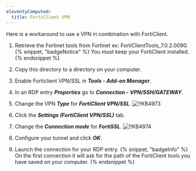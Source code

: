 ```yaml
---
eleventyComputed:
  title: FortiClient VPN
---
```

Here is a workaround to use a VPN in combination with FortiClient.
1. Retrieve the Fortinet tools from Fortinet ex: FortiClientTools_7.0.2.0090.
{% snippet, "badgeNotice" %}
You must keep your FortiClient installed.
{% endsnippet %}

2. Copy this directory to a directory on your computer.
1. Enable Forticlient VPN/SSL in ***Tools - Add-on Manager***.
1. In an RDP entry ***Properties*** go to ***Connection - VPN/SSH/GATEWAY***.
1. Change the VPN ***Type*** for ***FortiClient VPN/SSL***.
![!!KB4973](https://cdnweb.devolutions.net/docs/docs_en_kb_KB4973.png)
1. Click the ***Settings (FortiClient VPN/SSL)*** tab.
1. Change the ***Connection mode*** for ***FortiSSL***.
![!!KB4974](https://cdnweb.devolutions.net/docs/docs_en_kb_KB4974.png)
1. Configure your tunnel and click ***OK***.
1. Launch the connection for your RDP entry.
{% snippet, "badgeInfo" %}
On the first connection it will ask for the path of the FortiClient tools you have saved on your computer.
{% endsnippet %}
